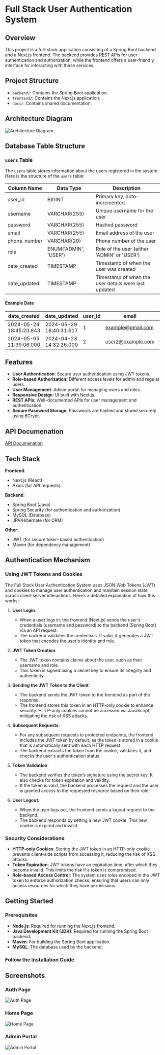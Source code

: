 # Full Stack User Authentication System

## Overview
This project is a full-stack application consisting of a Spring Boot backend and a Next.js frontend. The backend provides REST APIs for user authentication and authorization, while the frontend offers a user-friendly interface for interacting with these services.

## Project Structure
- `backend/`: Contains the Spring Boot application.
- `frontend/`: Contains the Next.js application.
- `docs/`: Contains shared documentation.
  
## Architecture Diagram
![Architecture Diagram](/docs/architecture.png)

## Database Table Structure

### `users` Table

The `users` table stores information about the users registered in the system. Here is the structure of the `users` table:

| Column Name  | Data Type           | Description                                           |
|--------------|---------------------|-------------------------------------------------------|
| user_id      | BIGINT              | Primary key, auto-incremented                         |
| username     | VARCHAR(255)        | Unique username for the user                          |
| password     | VARCHAR(255)        | Hashed password                                       |
| email        | VARCHAR(255)        | Email address of the user                             |
| phone_number | VARCHAR(20)         | Phone number of the user                              |
| role         | ENUM('ADMIN', 'USER')| Role of the user (either 'ADMIN' or 'USER')           |
| date_created | TIMESTAMP           | Timestamp of when the user was created                |
| date_updated | TIMESTAMP           | Timestamp of when the user details were last updated  |

#### Example Data

| date_created           | date_updated           | user_id | email            | password                                                   | phone_number | username | role  |
|------------------------|------------------------|---------|------------------|------------------------------------------------------------|--------------|----------|-------|
| 2024-05-24 18:45:20.843| 2024-05-29 18:40:31.617| 1       | example@gmail.com| $2a$10$5DS1NLLJk2QFOEuQ5| 123-214-5122 | John     | ADMIN |
| 2024-05-05 11:39:06.000| 2024-04-23 14:32:26.000| 2       | user2@example.com| y1S8FhxUtXuZ04UvkNTVAQ==| 123-456-7890 | user2    | ADMIN |


## Features

- **User Authentication**: Secure user authentication using JWT tokens.
- **Role-based Authorization**: Different access levels for admin and regular users.
- **User Management**: Admin portal for managing users and roles.
- **Responsive Design**: UI built with Next.js.
- **REST APIs**: Well-documented APIs for user management and authentication.
- **Secure Password Storage**: Passwords are hashed and stored securely using BCrypt.

## API Documenation
[API Documenation](/backend/docs/API.md)

## Tech Stack

**Frontend**:
- Next.js (React)
- Axios (for API requests)

**Backend**:
- Spring Boot (Java)
- Spring Security (for authentication and authorization)
- MySQL (Database)
- JPA/Hibernate (for ORM)

**Other**:
- JWT (for secure token-based authentication)
- Maven (for dependency management)

## Authentication Mechanism

### Using JWT Tokens and Cookies

The Full Stack User Authentication System uses JSON Web Tokens (JWT) and cookies to manage user authentication and maintain session state across client-server interactions. Here’s a detailed explanation of how this works:

1. **User Login**:
    - When a user logs in, the frontend (Next.js) sends the user's credentials (username and password) to the backend (Spring Boot) via an API request.
    - The backend validates the credentials. If valid, it generates a JWT token that encodes the user's identity and role.

2. **JWT Token Creation**:
    - The JWT token contains claims about the user, such as their username and role.
    - This token is signed using a secret key to ensure its integrity and authenticity.

3. **Sending the JWT Token to the Client**:
    - The backend sends the JWT token to the frontend as part of the response.
    - The frontend stores this token in an HTTP-only cookie to enhance security. HTTP-only cookies cannot be accessed via JavaScript, mitigating the risk of XSS attacks.

4. **Subsequent Requests**:
    - For any subsequent requests to protected endpoints, the frontend includes the JWT token by default, as the token is stored in a cookie that is automatically sent with each HTTP request.
    - The backend extracts the token from the cookie, validates it, and checks the user's authentication status.

5. **Token Validation**:
    - The backend verifies the token’s signature using the secret key. It also checks for token expiration and validity.
    - If the token is valid, the backend processes the request and the user is granted access to the requested resource based on their role.

6. **User Logout**:
    - When the user logs out, the frontend sends a logout request to the backend.
    - The backend responds by setting a new JWT cookie. This new cookie is expired and invalid. 

### Security Considerations

- **HTTP-only Cookies**: Storing the JWT token in an HTTP-only cookie prevents client-side scripts from accessing it, reducing the risk of XSS attacks.
- **Token Expiration**: JWT tokens have an expiration time, after which they become invalid. This limits the risk if a token is compromised.
- **Role-based Access Control**: The system uses roles encoded in the JWT token to enforce authorization checks, ensuring that users can only access resources for which they have permissions.

## Getting Started
### Prerequisites
- **Node.js**: Required for running the Next.js frontend.
- **Java Development Kit (JDK)**: Required for running the Spring Boot backend.
- **Maven**: For building the Spring Boot application.
- **MySQL**: The database used by the backend.

### Follow the [Installation Guide](/docs/INSTALLATION.md)

## Screenshots
### Auth Page
![Auth Page](docs/screenshots/auth.png)

### Home Page
![Home Page](docs/screenshots/home.png)

### Admin Portal
![Admin Portal](docs/screenshots/adminPortal.png)